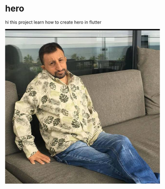 # hero

hi this project learn how to create hero in flutter

![Alt text](./assets/images/image1.jpg?raw=true "Optional Title")
